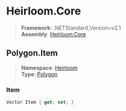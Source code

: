 # Heirloom.Core

> **Framework**: .NETStandard,Version=v2.1  
> **Assembly**: [Heirloom.Core][0]  

## Polygon.Item

> **Namespace**: [Heirloom][0]  
> **Type**: [Polygon][1]  

### Item

```cs
Vector Item { get; set; }
```

[0]: ../Heirloom.Core.md
[1]: Heirloom.Polygon.md
